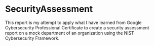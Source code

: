 # SecurityAssessment
This report is my attempt to apply what I have learned from Google Cybersecurity Professional Certificate to create a security assessment report on a mock department of an organization using the NIST Cybersecurity Framework. 
